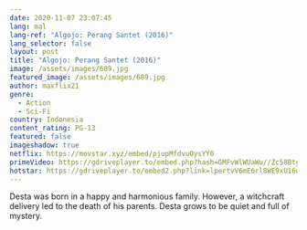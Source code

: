 ```yaml
---
date: 2020-11-07 23:07:45
lang: mal
lang-ref: "Algojo: Perang Santet (2016)"
lang_selector: false
layout: post
title: "Algojo: Perang Santet (2016)"
image: /assets/images/689.jpg
featured_image: /assets/images/689.jpg
author: maxflix21
genre:
  - Action
  - Sci-Fi
country: Indonesia
content_rating: PG-13
featured: false
imageshadow: true
netflix: https://movstar.xyz/embed/pjupMfdvuOysYY0
primeVideo: https://gdriveplayer.to/embed.php?hash=GMFvWlWUaWu//Zc58BtgBgcpCXQiZXECJrtEHEC2CHg/8dnq8Y1eK/UgakrexP6kPUHxjZbWbbbB/exCNhZ17Pu5bAodNW1ukPDYoiXb+bJ2VDJQpvPLwlprK20SKaLgP1WjnG4zb+xU4FJE+urMwoS3U+6fdKIReeMLiUvY7eFEX8+BM7oVAA5T5ik9LBsZIc1tJqenRgeSn6fwUIJGakaX1Q6IVXqF8ruNDoQULVT1S10kLuvLzfDwcGv6i/63E=
hotstar: https://gdriveplayer.to/embed2.php?link=lpertvV6mE6rl8WE9xU16wr3u992xLFklR9vHjNNul1ICxy3G5Id%252BDcMvzmHFnaoaP2ROhC%252BNosIcy%252BkvPNQOUbZj%252F5zRvrGXGBqnkm4OY1D6ZJ57Y7gfGPnz0WF%252F0gsj1JOtpiYE9uiWJce9t6ZZAIUioKeBYFlsyMphoVVkm%252BUCZTJp3VuIsY62974hEiK7tkLZAduDP0zqvPb2plz%252BK
---
```

Desta was born in a happy and harmonious family. However, a witchcraft delivery led to the death of his parents. Desta grows to be quiet and full of mystery.